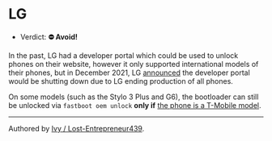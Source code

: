 # LG

- Verdict: **⛔ Avoid!**

In the past, LG had a developer portal which could be used to unlock phones on their website, however it only supported international models of their phones, but in December 2021, LG [announced][announcement-archive] the developer portal would be shutting down due to LG ending production of all phones. 

On some models (such as the Stylo 3 Plus and G6), the bootloader can still be unlocked via `fastboot oem unlock` **only if** [the phone is a T-Mobile model][t-mobile-unlock].

***
Authored by [Ivy / Lost-Entrepreneur439](https://github.com/Lost-Entrepreneur439).<br/>

[announcement-archive]:https://www.reddit.com/r/LineageOS/comments/r961u3/termination_of_lg_mobile_developer_website/
[t-mobile-unlock]:https://xdaforums.com/t/unlock-bootloader-tmo.3578099/